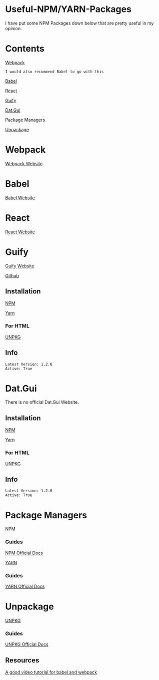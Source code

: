 # Useful-NPM/YARN-Packages
I have put some NPM Packages down below that are pretty useful in my opinion. 

# Contents
  [Webpack](https://github.com/LightLordYT/Useful-Packages-NPM-YARN/blob/main/README.md#webpack)
  
    I would also recommend Babel to go with this
    
  [Babel](https://github.com/LightLordYT/Useful-Packages-NPM-YARN/blob/main/README.md#babel)
  
  [React](https://github.com/LightLordYT/Useful-Packages-NPM-YARN/blob/main/README.md#react)
  
  [Guify](https://github.com/LightLordYT/Useful-Packages-NPM-YARN/blob/main/README.md#guify)
  
  [Dat.Gui](https://github.com/LightLordYT/Useful-Packages-NPM-YARN/blob/main/README.md#datgui)
  
  [Package Managers](https://github.com/LightLordYT/Useful-Packages-NPM-YARN/blob/main/README.md#packagemanagers)
  
  [Unpackage](https://github.com/LightLordYT/Useful-Packages-NPM-YARN/blob/main/README.md#unpackage)
 
 # Webpack
 
  [Webpack Website](https://webpack.js.org/guides/getting-started/)
  
  # Babel
 
  [Babel Website](https://babeljs.io/)    
  
 # React
 
  [React Website](https://reactjs.org/)
 
 # Guify
 
  [Guify Website](https://jons.website/projects/guify/) 
  
  [Github](https://github.com/colejd/guify)
  
  ## Installation
  
  [NPM](https://www.npmjs.com/package/guify)
  
  [Yarn](https://yarnpkg.com/package/guify)
  
  ### For HTML
  
  [UNPKG](https://unpkg.com/guify@0.12.0/lib/guify.min.js)

  ## Info
  
    Latest Version: 1.2.0
    Active: True
 
 # Dat.Gui 
 
  There is no official Dat.Gui Website.
  
  ## Installation
  
  [NPM](https://www.npmjs.com/package/guify)
  
  [Yarn](https://yarnpkg.com/package/guify)
  
  ### For HTML
  
  [UNPKG](https://unpkg.com/guify@0.12.0/lib/guify.min.js)

  ## Info
  
    Latest Version: 1.2.0
    Active: True
    
 # Package Managers
 
 [NPM](https://www.npmjs.com)
    
   ### Guides
   
   [NPM Official Docs](https://docs.npmjs.com/)
    
  [YARN](https://yarnpkg.com/)
  
   ### Guides
  
   [YARN Official Docs](https://yarnpkg.com/getting-started)
 
 # Unpackage
  
  [UNPKG](https://unpkg.com/)
  
   ### Guides
   
   [UNPKG Official Docs](https://unpkg.com/)
  
 ## Resources
 
  [A good video tutorial for babel and webpack](https://www.youtube.com/watch?v=iWUR04B42Hc)
 
